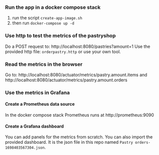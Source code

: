 ### Run the app in a docker compose stack
1. run the script `create-app-image.sh`
2. then run `docker-compose up -d`

### Use http to test the metrics of the pastryshop
Do a POST request to: http://localhost:8080/pastries?amount=1
Use the provided http file: `orderpastry.http` or use your own tool.

### Read the metrics in the browser
Go to: http://localhost:8080/actuator/metrics/pastry.amount.items
and http://localhost:8080/actuator/metrics/pastry.amount.orders

### Use the metrics in Grafana
#### Create a Prometheus data source
In the docker compose stack Prometheus runs at http://prometheus:9090

#### Create a Grafana dashboard
You can add panels for the metrics from scratch. You can also import the provided dashboard. It is the json file in this repo named `Pastry orders-1698403567304.json`.
